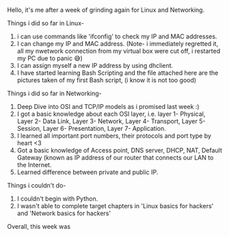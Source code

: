 Hello, it's me after a week of grinding again for Linux and Networking.



Things i did so far in Linux-
1) i can use commands like 'ifconfig' to check my IP and MAC addresses.
2) I can change my IP and MAC address. (Note- i immediately regretted it, all my nwetwork connection from my virtual box were cut off, i restarted my PC due to panic 😅)
3) I can assign myself a new IP address by using dhclient.
4) I have started learning Bash Scripting and the file attached here are the pictures taken of my first Bash script, (i know it is not too good) 



Things i did so far in Networking-
1) Deep Dive into OSI and TCP/IP models as i promised last week :)
2) I got a basic knowledge about each OSI layer, i.e. layer 1- Physical, Layer 2- Data Link, Layer 3- Network, Layer 4- Transport, Layer 5- Session, Layer 6- Presentation, Layer 7- Application.
3) I learned all important port numbers, their protocols and port type by heart <3
4) Got a basic knowledge of Access point, DNS server, DHCP, NAT, Default Gateway (known as IP address of our router that connects our LAN to the Internet.
5)  Learned difference between private and public IP. 


Things i couldn't do-
1) I couldn't begin with Python.
2) I wasn't able to complete target chapters in 'Linux basics for hackers' and 'Network basics for hackers'


Overall, this week was 
